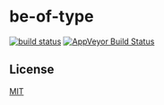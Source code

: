 # be-of-type


[![build status](http://img.shields.io/travis/chiefBiiko/be-of-type.svg?style=flat)](http://travis-ci.org/chiefBiiko/be-of-type) [![AppVeyor Build Status](https://ci.appveyor.com/api/projects/status/github/chiefBiiko/be-of-type?branch=master&svg=true)](https://ci.appveyor.com/project/chiefBiiko/be-of-type)

## License

[MIT](./license.md)